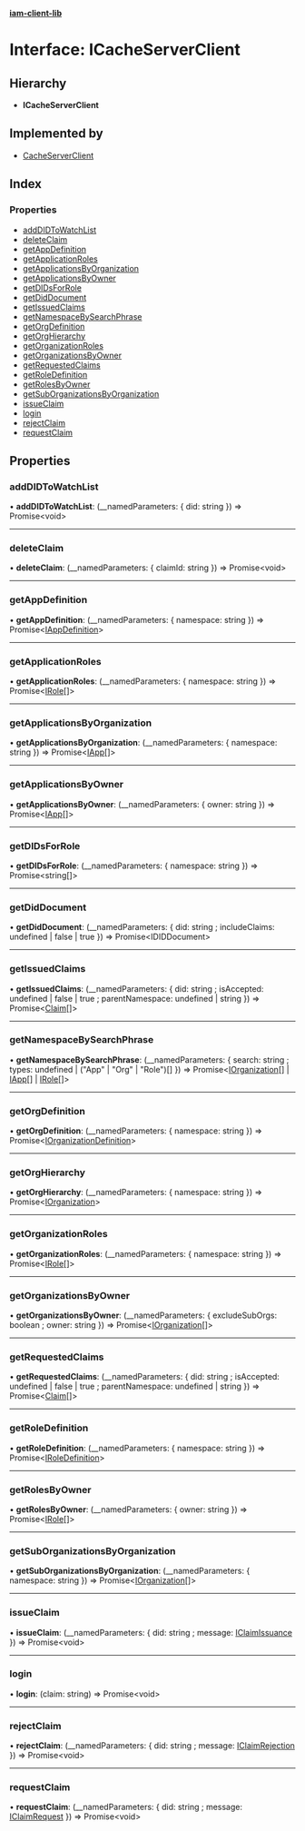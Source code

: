 **[iam-client-lib](../README.md)**

# Interface: ICacheServerClient

## Hierarchy

* **ICacheServerClient**

## Implemented by

* [CacheServerClient](../classes/cacheserverclient.md)

## Index

### Properties

* [addDIDToWatchList](icacheserverclient.md#adddidtowatchlist)
* [deleteClaim](icacheserverclient.md#deleteclaim)
* [getAppDefinition](icacheserverclient.md#getappdefinition)
* [getApplicationRoles](icacheserverclient.md#getapplicationroles)
* [getApplicationsByOrganization](icacheserverclient.md#getapplicationsbyorganization)
* [getApplicationsByOwner](icacheserverclient.md#getapplicationsbyowner)
* [getDIDsForRole](icacheserverclient.md#getdidsforrole)
* [getDidDocument](icacheserverclient.md#getdiddocument)
* [getIssuedClaims](icacheserverclient.md#getissuedclaims)
* [getNamespaceBySearchPhrase](icacheserverclient.md#getnamespacebysearchphrase)
* [getOrgDefinition](icacheserverclient.md#getorgdefinition)
* [getOrgHierarchy](icacheserverclient.md#getorghierarchy)
* [getOrganizationRoles](icacheserverclient.md#getorganizationroles)
* [getOrganizationsByOwner](icacheserverclient.md#getorganizationsbyowner)
* [getRequestedClaims](icacheserverclient.md#getrequestedclaims)
* [getRoleDefinition](icacheserverclient.md#getroledefinition)
* [getRolesByOwner](icacheserverclient.md#getrolesbyowner)
* [getSubOrganizationsByOrganization](icacheserverclient.md#getsuborganizationsbyorganization)
* [issueClaim](icacheserverclient.md#issueclaim)
* [login](icacheserverclient.md#login)
* [rejectClaim](icacheserverclient.md#rejectclaim)
* [requestClaim](icacheserverclient.md#requestclaim)

## Properties

### addDIDToWatchList

•  **addDIDToWatchList**: (\_\_namedParameters: { did: string  }) => Promise\<void>

___

### deleteClaim

•  **deleteClaim**: (\_\_namedParameters: { claimId: string  }) => Promise\<void>

___

### getAppDefinition

•  **getAppDefinition**: (\_\_namedParameters: { namespace: string  }) => Promise\<[IAppDefinition](iappdefinition.md)>

___

### getApplicationRoles

•  **getApplicationRoles**: (\_\_namedParameters: { namespace: string  }) => Promise\<[IRole](irole.md)[]>

___

### getApplicationsByOrganization

•  **getApplicationsByOrganization**: (\_\_namedParameters: { namespace: string  }) => Promise\<[IApp](iapp.md)[]>

___

### getApplicationsByOwner

•  **getApplicationsByOwner**: (\_\_namedParameters: { owner: string  }) => Promise\<[IApp](iapp.md)[]>

___

### getDIDsForRole

•  **getDIDsForRole**: (\_\_namedParameters: { namespace: string  }) => Promise\<string[]>

___

### getDidDocument

•  **getDidDocument**: (\_\_namedParameters: { did: string ; includeClaims: undefined \| false \| true  }) => Promise\<IDIDDocument>

___

### getIssuedClaims

•  **getIssuedClaims**: (\_\_namedParameters: { did: string ; isAccepted: undefined \| false \| true ; parentNamespace: undefined \| string  }) => Promise\<[Claim](claim.md)[]>

___

### getNamespaceBySearchPhrase

•  **getNamespaceBySearchPhrase**: (\_\_namedParameters: { search: string ; types: undefined \| (\"App\" \| \"Org\" \| \"Role\")[]  }) => Promise\<[IOrganization](iorganization.md)[] \| [IApp](iapp.md)[] \| [IRole](irole.md)[]>

___

### getOrgDefinition

•  **getOrgDefinition**: (\_\_namedParameters: { namespace: string  }) => Promise\<[IOrganizationDefinition](iorganizationdefinition.md)>

___

### getOrgHierarchy

•  **getOrgHierarchy**: (\_\_namedParameters: { namespace: string  }) => Promise\<[IOrganization](iorganization.md)>

___

### getOrganizationRoles

•  **getOrganizationRoles**: (\_\_namedParameters: { namespace: string  }) => Promise\<[IRole](irole.md)[]>

___

### getOrganizationsByOwner

•  **getOrganizationsByOwner**: (\_\_namedParameters: { excludeSubOrgs: boolean ; owner: string  }) => Promise\<[IOrganization](iorganization.md)[]>

___

### getRequestedClaims

•  **getRequestedClaims**: (\_\_namedParameters: { did: string ; isAccepted: undefined \| false \| true ; parentNamespace: undefined \| string  }) => Promise\<[Claim](claim.md)[]>

___

### getRoleDefinition

•  **getRoleDefinition**: (\_\_namedParameters: { namespace: string  }) => Promise\<[IRoleDefinition](iroledefinition.md)>

___

### getRolesByOwner

•  **getRolesByOwner**: (\_\_namedParameters: { owner: string  }) => Promise\<[IRole](irole.md)[]>

___

### getSubOrganizationsByOrganization

•  **getSubOrganizationsByOrganization**: (\_\_namedParameters: { namespace: string  }) => Promise\<[IOrganization](iorganization.md)[]>

___

### issueClaim

•  **issueClaim**: (\_\_namedParameters: { did: string ; message: [IClaimIssuance](iclaimissuance.md)  }) => Promise\<void>

___

### login

•  **login**: (claim: string) => Promise\<void>

___

### rejectClaim

•  **rejectClaim**: (\_\_namedParameters: { did: string ; message: [IClaimRejection](iclaimrejection.md)  }) => Promise\<void>

___

### requestClaim

•  **requestClaim**: (\_\_namedParameters: { did: string ; message: [IClaimRequest](iclaimrequest.md)  }) => Promise\<void>
